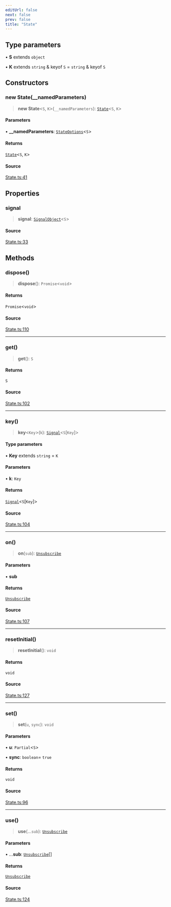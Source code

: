 ```yaml
---
editUrl: false
next: false
prev: false
title: "State"
---
```


## Type parameters

• **S** extends `object`

• **K** extends `string` & keyof `S` = `string` & keyof `S`

## Constructors

### new State(__namedParameters)

> **new State**\<`S`, `K`\>(`__namedParameters`): [`State`](State.md)\<`S`, `K`\>

#### Parameters

• **\_\_namedParameters**: [`StateOptions`](../type-aliases/StateOptions.md)\<`S`\>

#### Returns

[`State`](State.md)\<`S`, `K`\>

#### Source

[State.ts:41](https://github.com/nodenogg-in/alpha-p2p/blob/a4d5eff/packages/statekit/src/State.ts#L41)

## Properties

### signal

> **signal**: [`SignalObject`](../type-aliases/SignalObject.md)\<`S`\>

#### Source

[State.ts:33](https://github.com/nodenogg-in/alpha-p2p/blob/a4d5eff/packages/statekit/src/State.ts#L33)

## Methods

### dispose()

> **dispose**(): `Promise`\<`void`\>

#### Returns

`Promise`\<`void`\>

#### Source

[State.ts:110](https://github.com/nodenogg-in/alpha-p2p/blob/a4d5eff/packages/statekit/src/State.ts#L110)

***

### get()

> **get**(): `S`

#### Returns

`S`

#### Source

[State.ts:102](https://github.com/nodenogg-in/alpha-p2p/blob/a4d5eff/packages/statekit/src/State.ts#L102)

***

### key()

> **key**\<`Key`\>(`k`): [`Signal`](../type-aliases/Signal.md)\<`S`\[`Key`\]\>

#### Type parameters

• **Key** extends `string` = `K`

#### Parameters

• **k**: `Key`

#### Returns

[`Signal`](../type-aliases/Signal.md)\<`S`\[`Key`\]\>

#### Source

[State.ts:104](https://github.com/nodenogg-in/alpha-p2p/blob/a4d5eff/packages/statekit/src/State.ts#L104)

***

### on()

> **on**(`sub`): [`Unsubscribe`](../type-aliases/Unsubscribe.md)

#### Parameters

• **sub**

#### Returns

[`Unsubscribe`](../type-aliases/Unsubscribe.md)

#### Source

[State.ts:107](https://github.com/nodenogg-in/alpha-p2p/blob/a4d5eff/packages/statekit/src/State.ts#L107)

***

### resetInitial()

> **resetInitial**(): `void`

#### Returns

`void`

#### Source

[State.ts:127](https://github.com/nodenogg-in/alpha-p2p/blob/a4d5eff/packages/statekit/src/State.ts#L127)

***

### set()

> **set**(`u`, `sync`): `void`

#### Parameters

• **u**: `Partial`\<`S`\>

• **sync**: `boolean`= `true`

#### Returns

`void`

#### Source

[State.ts:96](https://github.com/nodenogg-in/alpha-p2p/blob/a4d5eff/packages/statekit/src/State.ts#L96)

***

### use()

> **use**(...`sub`): [`Unsubscribe`](../type-aliases/Unsubscribe.md)

#### Parameters

• ...**sub**: [`Unsubscribe`](../type-aliases/Unsubscribe.md)[]

#### Returns

[`Unsubscribe`](../type-aliases/Unsubscribe.md)

#### Source

[State.ts:124](https://github.com/nodenogg-in/alpha-p2p/blob/a4d5eff/packages/statekit/src/State.ts#L124)
